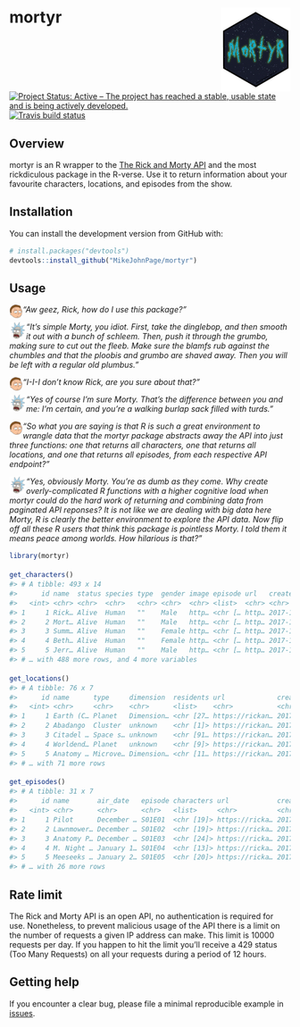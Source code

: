 
<!-- README.md is generated from README.Rmd. Please edit that file -->

# mortyr <img src='man/figures/logo.png' align="right" height="150" /></a>

<!-- badges: start -->

[![Project Status: Active – The project has reached a stable, usable
state and is being actively
developed.](http://www.repostatus.org/badges/latest/active.svg)](http://www.repostatus.org/#active)
[![Travis build
status](https://travis-ci.org/MikeJohnPage/mortyr.svg?branch=master)](https://travis-ci.org/MikeJohnPage/mortyr)
<!-- badges: end -->

## Overview

mortyr is an R wrapper to the [The Rick and Morty
API](https://rickandmortyapi.com/) and the most rickdiculous package in
the R-verse. Use it to return information about your favourite
characters, locations, and episodes from the show.

## Installation

You can install the development version from GitHub with:

``` r
# install.packages("devtools")
devtools::install_github("MikeJohnPage/mortyr")
```

## Usage

<img src='man/figures/morty.png' align="left" height="24" /></a> *“Aw
geez, Rick, how do I use this package?”*

<img src='man/figures/rick.png' align="left" height="30" /></a> *“It’s
simple Morty, you idiot. First, take the dinglebop, and then smooth it
out with a bunch of schleem. Then, push it through the grumbo, making
sure to cut out the fleeb. Make sure the blamfs rub against the chumbles
and that the ploobis and grumbo are shaved away. Then you will be left
with a regular old plumbus.”*

<img src='man/figures/morty.png' align="left" height="24" /></a> *“I-I-I
don’t know Rick, are you sure about that?”*

<img src='man/figures/rick.png' align="left" height="30" /></a> *“Yes of
course I’m sure Morty. That’s the difference between you and me: I’m
certain, and you’re a walking burlap sack filled with turds.”*

<img src='man/figures/morty.png' align="left" height="24" /></a> *“So
what you are saying is that R is such a great environment to wrangle
data that the mortyr package abstracts away the API into just three
functions: one that returns all characters, one that returns all
locations, and one that returns all episodes, from each respective API
endpoint?”*

<img src='man/figures/rick.png' align="left" height="30" /></a> *“Yes,
obviously Morty. You’re as dumb as they come. Why create
overly-complicated R functions with a higher cognitive load when mortyr
could do the hard work of returning and combining data from paginated
API reponses? It is not like we are dealing with big data here Morty, R
is clearly the better environment to explore the API data. Now flip off
all these R users that think this package is pointless Morty. I told
them it means peace among worlds. How hilarious is that?”*

``` r
library(mortyr)

get_characters()
#> # A tibble: 493 x 14
#>      id name  status species type  gender image episode url   created
#>   <int> <chr> <chr>  <chr>   <chr> <chr>  <chr> <list>  <chr> <chr>  
#> 1     1 Rick… Alive  Human   ""    Male   http… <chr [… http… 2017-1…
#> 2     2 Mort… Alive  Human   ""    Male   http… <chr [… http… 2017-1…
#> 3     3 Summ… Alive  Human   ""    Female http… <chr [… http… 2017-1…
#> 4     4 Beth… Alive  Human   ""    Female http… <chr [… http… 2017-1…
#> 5     5 Jerr… Alive  Human   ""    Male   http… <chr [… http… 2017-1…
#> # … with 488 more rows, and 4 more variables

get_locations()
#> # A tibble: 76 x 7
#>      id name      type     dimension  residents url             created    
#>   <int> <chr>     <chr>    <chr>      <list>    <chr>           <chr>      
#> 1     1 Earth (C… Planet   Dimension… <chr [27… https://rickan… 2017-11-10…
#> 2     2 Abadango  Cluster  unknown    <chr [1]> https://rickan… 2017-11-10…
#> 3     3 Citadel … Space s… unknown    <chr [91… https://rickan… 2017-11-10…
#> 4     4 Worldend… Planet   unknown    <chr [9]> https://rickan… 2017-11-10…
#> 5     5 Anatomy … Microve… Dimension… <chr [11… https://rickan… 2017-11-10…
#> # … with 71 more rows

get_episodes()
#> # A tibble: 31 x 7
#>      id name       air_date   episode characters url            created    
#>   <int> <chr>      <chr>      <chr>   <list>     <chr>          <chr>      
#> 1     1 Pilot      December … S01E01  <chr [19]> https://ricka… 2017-11-10…
#> 2     2 Lawnmower… December … S01E02  <chr [19]> https://ricka… 2017-11-10…
#> 3     3 Anatomy P… December … S01E03  <chr [24]> https://ricka… 2017-11-10…
#> 4     4 M. Night … January 1… S01E04  <chr [13]> https://ricka… 2017-11-10…
#> 5     5 Meeseeks … January 2… S01E05  <chr [20]> https://ricka… 2017-11-10…
#> # … with 26 more rows
```

## Rate limit

The Rick and Morty API is an open API, no authentication is required for
use. Nonetheless, to prevent malicious usage of the API there is a limit
on the number of requests a given IP address can make. This limit is
10000 requests per day. If you happen to hit the limit you’ll receive a
429 status (Too Many Requests) on all your requests during a period of
12 hours.

## Getting help

If you encounter a clear bug, please file a minimal reproducible example
in [issues](https://github.com/MikeJohnPage/mortyr/issues).

